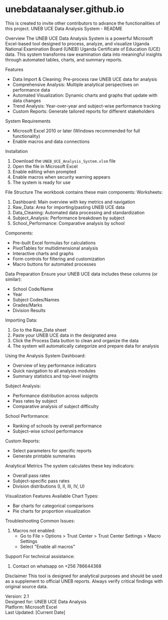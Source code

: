# unebdataanalyser.github.io
This is created to invite other contributors to advance the functionalities of this project.
﻿UNEB UCE Data Analysis System - README

Overview
The UNEB UCE Data Analysis System is a powerful Microsoft Excel-based tool designed to process, analyze, and visualize Uganda National Examination Board (UNEB) Uganda Certificate of Education (UCE) data. This system transforms raw examination data into meaningful insights through automated tables, charts, and summary reports.

 Features
- Data Import & Cleaning: Pre-process raw UNEB UCE data for analysis
- Comprehensive Analysis: Multiple analytical perspectives on performance data
- Automated Visualization: Dynamic charts and graphs that update with data changes
- Trend Analysis: Year-over-year and subject-wise performance tracking
- Custom Reports: Generate tailored reports for different stakeholders

 System Requirements
- Microsoft Excel 2010 or later (Windows recommended for full functionality)
- Enable macros and data connections

 Installation
1. Download the `UNEB_UCE_Analysis_System.xlsm` file
2. Open the file in Microsoft Excel
3. Enable editing when prompted
3. Enable macros when security warning appears
4. The system is ready for use

 File Structure
The workbook contains these main components:
Worksheets:
1. Dashboard: Main overview with key metrics and navigation
2. Raw_Data: Area for importing/pasting UNEB UCE data
3. Data_Cleaning: Automated data processing and standardization
4. Subject_Analysis: Performance breakdown by subject
5. School_Performance: Comparative analysis by school

Components:
- Pre-built Excel formulas for calculations
- PivotTables for multidimensional analysis
- Interactive charts and graphs
- Form controls for filtering and customization
- Macro buttons for automated processes

 Data Preparation
Ensure your UNEB UCE data includes these columns (or similar):
- School Code/Name
- Year
- Subject Codes/Names
- Grades/Marks
- Division Results

Importing Data:
1. Go to the Raw_Data sheet
2. Paste your UNEB UCE data in the designated area
3. Click the Process Data button to clean and organize the data
4. The system will automatically categorize and prepare data for analysis

 Using the Analysis System
Dashboard:
- Overview of key performance indicators
- Quick navigation to all analysis modules
- Summary statistics and top-level insights

Subject Analysis:
- Performance distribution across subjects
- Pass rates by subject
- Comparative analysis of subject difficulty

School Performance:
- Ranking of schools by overall performance
- Subject-wise school performance

Custom Reports:
- Select parameters for specific reports
- Generate printable summaries

 Analytical Metrics
The system calculates these key indicators:
- Overall pass rates
- Subject-specific pass rates
- Division distributions (I, II, III, IV, U)

 Visualization Features
Available Chart Types:
- Bar charts for categorical comparisons
- Pie charts for proportion visualization

 Troubleshooting
Common Issues:
1. Macros not enabled: 
   - Go to File > Options > Trust Center > Trust Center Settings > Macro Settings
   - Select "Enable all macros"

 Support
For technical assistance:
1. Contact on whatsapp on +256 786644368

 Disclaimer
This tool is designed for analytical purposes and should be used as a supplement to official UNEB reports. Always verify critical findings with original source data.

Version: 2.1  
Designed for: UNEB UCE Data Analysis  
Platform: Microsoft Excel  
Last Updated: [Current Date]
